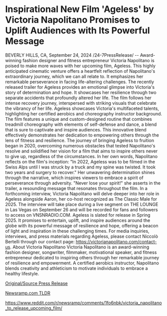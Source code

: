 # Inspirational New Film 'Ageless' by Victoria Napolitano Promises to Uplift Audiences with Its Powerful Message

BEVERLY HILLS, CA, September 24, 2024 /24-7PressRelease/ -- Award-winning fashion designer and fitness entrepreneur Victoria Napolitano is poised to make more waves with her upcoming film, Ageless. This highly anticipated cinematic venture offers a heartfelt reflection of Napolitano's extraordinary journey, which we can all relate to. It emphasizes her remarkable perseverance in facing life-altering challenges.  The recently released trailer for Ageless provides an emotional glimpse into Victoria's story of determination and hope. It showcases her resilience through two separate accidents that profoundly altered her life. The film follows her intense recovery journey, interspersed with striking visuals that celebrate the vibrancy of her life.  Ageless showcases Victoria's multifaceted talents, highlighting her certified aerobics and choreography instructor background. The film features a unique and custom-designed routine that combines treadmill choreography with elements of self-defense and dance, a blend that is sure to captivate and inspire audiences. This innovative blend effectively demonstrates her dedication to empowering others through the lens of fitness and resilience.   The journey of bringing Ageless to fruition began in 2020, overcoming numerous obstacles that tested Napolitano's resolve and solidified her vision for a film that aims to inspire others never to give up, regardless of the circumstances.  In her own words, Napolitano reflects on the film's inception: "In 2022, Ageless was to be filmed in the Swiss Alps until I was struck by a truck and my spine was twisted. It took two years and surgery to recover." Her unwavering determination shines through the narrative, which inspires viewers to embrace a spirit of perseverance through adversity. "Never lose your spirit!" she asserts in the trailer, a resounding message that resonates throughout the film.  In a forthcoming interview, Victoria Napolitano will delve deeper into her role in Ageless alongside Aaron, her co-host recognized as The Classic Male for 2025. The interview will take place during a live segment on THE LOUNGE in Las Vegas on September 26 and will be recorded for fans and followers to access on VNSNRADIO.COM.  Ageless is slated for release in Spring 2025. It promises to entertain, uplift, and inspire audiences around the globe with its powerful message of resilience and hope, offering a beacon of light and inspiration in these challenging times.  For media inquiries, interviews, and press materials regarding Ageless, please contact Niccolò Bertelli through our contact page: https://victorianapolitano.com/contact-us.  About Victoria Napolitano  Victoria Napolitano is an award-winning fashion designer, songwriter, filmmaker, motivational speaker, and fitness entrepreneur dedicated to inspiring others through her remarkable journey of resilience and empowerment. A certified aerobics instructor, Napolitano blends creativity and athleticism to motivate individuals to embrace a healthy lifestyle. 

[Original/Source Press Release](https://www.24-7pressrelease.com/press-release/514589/inspirational-new-film-ageless-by-victoria-napolitano-promises-to-uplift-audiences-with-its-powerful-message)
                    

[Newsramp.com TLDR](None) 

https://www.reddit.com/r/newsramp/comments/1fo6nbk/victoria_napolitano_to_release_upcoming_film/